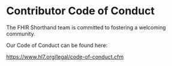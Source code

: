 # Contributor Code of Conduct

The FHIR Shorthand team is committed to fostering a welcoming community.

Our Code of Conduct can be found here:

https://www.hl7.org/legal/code-of-conduct.cfm
